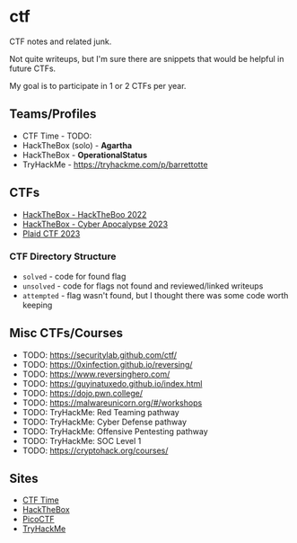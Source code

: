 # ctf

CTF notes and related junk.

Not quite writeups, but I'm sure there are snippets that would be helpful in future CTFs.

My goal is to participate in 1 or 2 CTFs per year.

## Teams/Profiles

- CTF Time - TODO:
- HackTheBox (solo) - **Agartha**
- HackTheBox - **OperationalStatus**
- TryHackMe - https://tryhackme.com/p/barrettotte

## CTFs

- [HackTheBox - HackTheBoo 2022](./hacktheboo-2022/)
- [HackTheBox - Cyber Apocalypse 2023](./cyber-apocalypse-2023/)
- [Plaid CTF 2023](./plaid-ctf-2023/)

### CTF Directory Structure

- `solved` - code for found flag
- `unsolved` - code for flags not found and reviewed/linked writeups
- `attempted` - flag wasn't found, but I thought there was some code worth keeping

## Misc CTFs/Courses

- TODO: https://securitylab.github.com/ctf/
- TODO: https://0xinfection.github.io/reversing/
- TODO: https://www.reversinghero.com/
- TODO: https://guyinatuxedo.github.io/index.html
- TODO: https://dojo.pwn.college/
- TODO: https://malwareunicorn.org/#/workshops
- TODO: TryHackMe: Red Teaming pathway
- TODO: TryHackMe: Cyber Defense pathway
- TODO: TryHackMe: Offensive Pentesting pathway
- TODO: TryHackMe: SOC Level 1
- TODO: https://cryptohack.org/courses/

## Sites

- [CTF Time](https://ctftime.org/)
- [HackTheBox](https://app.hackthebox.com/home)
- [PicoCTF](https://picoctf.org/)
- [TryHackMe](https://tryhackme.com/)